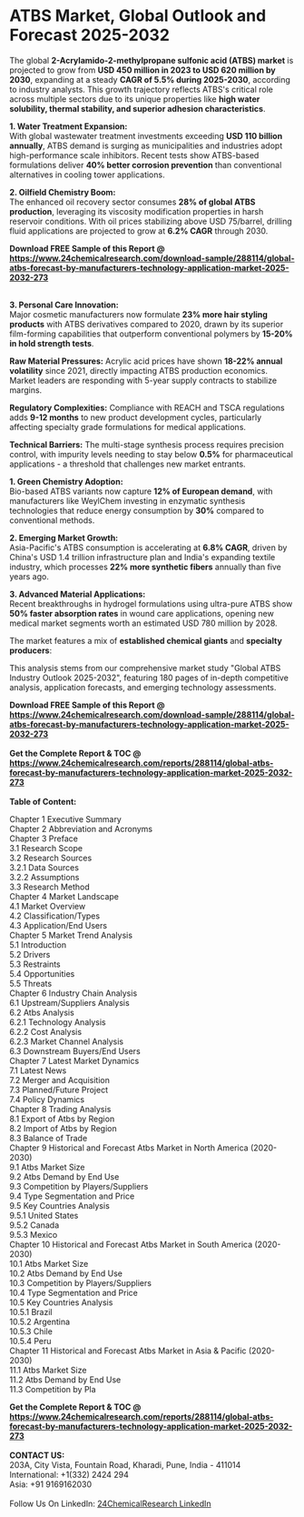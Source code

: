 <h1>ATBS Market, Global Outlook and Forecast 2025-2032</h1><p>The global <strong>2-Acrylamido-2-methylpropane sulfonic acid (ATBS) market</strong> is projected to grow from <strong>USD 450 million in 2023 to USD 620 million by 2030</strong>, expanding at a steady <strong>CAGR of 5.5% during 2025-2030</strong>, according to industry analysts. This growth trajectory reflects ATBS's critical role across multiple sectors due to its unique properties like <strong>high water solubility, thermal stability, and superior adhesion characteristics</strong>.</p><p><strong>1. Water Treatment Expansion:</strong><br>
With global wastewater treatment investments exceeding <strong>USD 110 billion annually</strong>, ATBS demand is surging as municipalities and industries adopt high-performance scale inhibitors. Recent tests show ATBS-based formulations deliver <strong>40% better corrosion prevention</strong> than conventional alternatives in cooling tower applications.</p><p><strong>2. Oilfield Chemistry Boom:</strong><br>
The enhanced oil recovery sector consumes <strong>28% of global ATBS production</strong>, leveraging its viscosity modification properties in harsh reservoir conditions. With oil prices stabilizing above USD 75/barrel, drilling fluid applications are projected to grow at <strong>6.2% CAGR</strong> through 2030.</p><div><b>Download FREE Sample of this Report @ 
            <a href="https://www.24chemicalresearch.com/download-sample/288114/global-atbs-forecast-by-manufacturers-technology-application-market-2025-2032-273">
            https://www.24chemicalresearch.com/download-sample/288114/global-atbs-forecast-by-manufacturers-technology-application-market-2025-2032-273</a></b></div><br><p><strong>3. Personal Care Innovation:</strong><br>
Major cosmetic manufacturers now formulate <strong>23% more hair styling products</strong> with ATBS derivatives compared to 2020, drawn by its superior film-forming capabilities that outperform conventional polymers by <strong>15-20% in hold strength tests</strong>.</p><p><strong>Raw Material Pressures:</strong> Acrylic acid prices have shown <strong>18-22% annual volatility</strong> since 2021, directly impacting ATBS production economics. Market leaders are responding with 5-year supply contracts to stabilize margins.</p><p><strong>Regulatory Complexities:</strong> Compliance with REACH and TSCA regulations adds <strong>9-12 months</strong> to new product development cycles, particularly affecting specialty grade formulations for medical applications.</p><p><strong>Technical Barriers:</strong> The multi-stage synthesis process requires precision control, with impurity levels needing to stay below <strong>0.5%</strong> for pharmaceutical applications - a threshold that challenges new market entrants.</p><p><strong>1. Green Chemistry Adoption:</strong><br>
Bio-based ATBS variants now capture <strong>12% of European demand</strong>, with manufacturers like WeylChem investing in enzymatic synthesis technologies that reduce energy consumption by <strong>30%</strong> compared to conventional methods.</p><p><strong>2. Emerging Market Growth:</strong><br>
Asia-Pacific's ATBS consumption is accelerating at <strong>6.8% CAGR</strong>, driven by China's USD 1.4 trillion infrastructure plan and India's expanding textile industry, which processes <strong>22% more synthetic fibers</strong> annually than five years ago.</p><p><strong>3. Advanced Material Applications:</strong><br>
Recent breakthroughs in hydrogel formulations using ultra-pure ATBS show <strong>50% faster absorption rates</strong> in wound care applications, opening new medical market segments worth an estimated USD 780 million by 2028.</p><p>The market features a mix of <strong>established chemical giants</strong> and <strong>specialty producers</strong>:</p><p>This analysis stems from our comprehensive market study "Global ATBS Industry Outlook 2025-2032", featuring 180 pages of in-depth competitive analysis, application forecasts, and emerging technology assessments.</p><div><b>Download FREE Sample of this Report @ 
            <a href="https://www.24chemicalresearch.com/download-sample/288114/global-atbs-forecast-by-manufacturers-technology-application-market-2025-2032-273">
            https://www.24chemicalresearch.com/download-sample/288114/global-atbs-forecast-by-manufacturers-technology-application-market-2025-2032-273</a></b></div><br><div><b>Get the Complete Report & TOC @ 
            <a href="https://www.24chemicalresearch.com/reports/288114/global-atbs-forecast-by-manufacturers-technology-application-market-2025-2032-273">
            https://www.24chemicalresearch.com/reports/288114/global-atbs-forecast-by-manufacturers-technology-application-market-2025-2032-273</a></b></div><br>
            <b>Table of Content:</b><p>Chapter 1 Executive Summary<br />
Chapter 2 Abbreviation and Acronyms<br />
Chapter 3 Preface<br />
3.1 Research Scope<br />
3.2 Research Sources<br />
3.2.1 Data Sources<br />
3.2.2 Assumptions<br />
3.3 Research Method<br />
Chapter 4 Market Landscape<br />
4.1 Market Overview<br />
4.2 Classification/Types<br />
4.3 Application/End Users<br />
Chapter 5 Market Trend Analysis<br />
5.1 Introduction<br />
5.2 Drivers<br />
5.3 Restraints<br />
5.4 Opportunities<br />
5.5 Threats<br />
Chapter 6 Industry Chain Analysis<br />
6.1 Upstream/Suppliers Analysis<br />
6.2 Atbs Analysis<br />
6.2.1 Technology Analysis<br />
6.2.2 Cost Analysis<br />
6.2.3 Market Channel Analysis<br />
6.3 Downstream Buyers/End Users<br />
Chapter 7 Latest Market Dynamics<br />
7.1 Latest News<br />
7.2 Merger and Acquisition<br />
7.3 Planned/Future Project<br />
7.4 Policy Dynamics<br />
Chapter 8 Trading Analysis<br />
8.1 Export of Atbs by Region<br />
8.2 Import of Atbs by Region<br />
8.3 Balance of Trade<br />
Chapter 9 Historical and Forecast Atbs Market in North America (2020-2030)<br />
9.1 Atbs Market Size<br />
9.2 Atbs Demand by End Use<br />
9.3 Competition by Players/Suppliers<br />
9.4 Type Segmentation and Price<br />
9.5 Key Countries Analysis<br />
9.5.1 United States<br />
9.5.2 Canada<br />
9.5.3 Mexico<br />
Chapter 10 Historical and Forecast Atbs Market in South America (2020-2030)<br />
10.1 Atbs Market Size<br />
10.2 Atbs Demand by End Use<br />
10.3 Competition by Players/Suppliers<br />
10.4 Type Segmentation and Price<br />
10.5 Key Countries Analysis<br />
10.5.1 Brazil<br />
10.5.2 Argentina<br />
10.5.3 Chile<br />
10.5.4 Peru<br />
Chapter 11 Historical and Forecast Atbs Market in Asia & Pacific (2020-2030)<br />
11.1 Atbs Market Size<br />
11.2 Atbs Demand by End Use<br />
11.3 Competition by Pla</p><div><b>Get the Complete Report & TOC @ 
            <a href="https://www.24chemicalresearch.com/reports/288114/global-atbs-forecast-by-manufacturers-technology-application-market-2025-2032-273">
            https://www.24chemicalresearch.com/reports/288114/global-atbs-forecast-by-manufacturers-technology-application-market-2025-2032-273</a></b></div><br><b>CONTACT US:</b><br>
            203A, City Vista, Fountain Road, Kharadi, Pune, India - 411014<br>
            International: +1(332) 2424 294<br>
            Asia: +91 9169162030 <br><br>
            Follow Us On LinkedIn: <a href="https://www.linkedin.com/company/24chemicalresearch/">24ChemicalResearch LinkedIn</a>